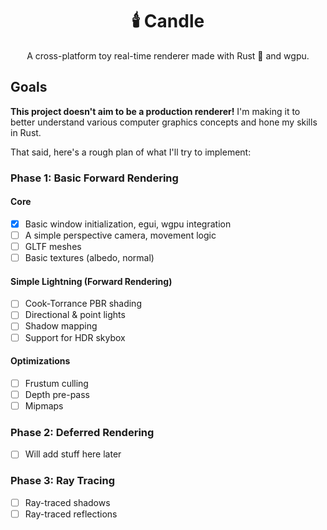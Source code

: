 <!-- inline html -->

<div align="center">

# 🕯️ Candle
A cross-platform toy real-time renderer made with Rust 🦀 and wgpu.
</div>

## Goals 
**This project doesn't aim to be a production renderer!** I'm making it to better understand various computer graphics concepts and hone my skills in Rust.

That said, here's a rough plan of what I'll try to implement:

### Phase 1: Basic Forward Rendering
#### Core
- [x] Basic window initialization, egui, wgpu integration
- [ ] A simple perspective camera, movement logic
- [ ] GLTF meshes
- [ ] Basic textures (albedo, normal)

#### Simple Lightning (Forward Rendering)
- [ ] Cook-Torrance PBR shading
- [ ] Directional & point lights
- [ ] Shadow mapping
- [ ] Support for HDR skybox

#### Optimizations
- [ ] Frustum culling
- [ ] Depth pre-pass
- [ ] Mipmaps

### Phase 2: Deferred Rendering
- [ ] Will add stuff here later

### Phase 3: Ray Tracing
- [ ] Ray-traced shadows
- [ ] Ray-traced reflections
